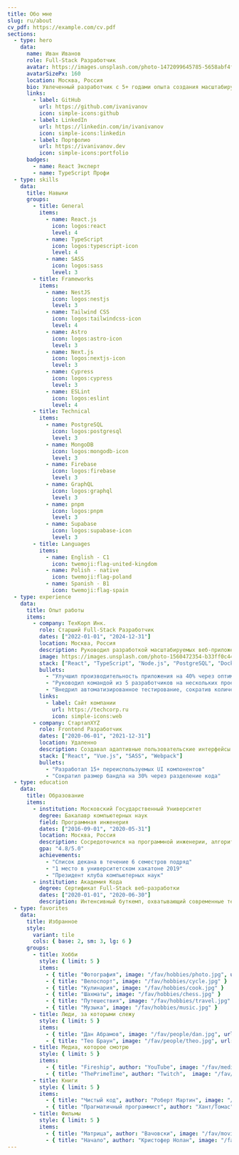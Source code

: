 ```yaml
---
title: Обо мне
slug: ru/about
cv_pdf: https://example.com/cv.pdf
sections:
  - type: hero
    data:
      name: Иван Иванов
      role: Full-Stack Разработчик
      avatar: https://images.unsplash.com/photo-1472099645785-5658abf4ff4e?w=150&h=150&fit=crop&crop=face
      avatarSizePx: 160
      location: Москва, Россия
      bio: Увлеченный разработчик с 5+ годами опыта создания масштабируемых веб-приложений. Люблю работать с современными технологиями и создавать удобные интерфейсы.
      links:
        - label: GitHub
          url: https://github.com/ivanivanov
          icon: simple-icons:github
        - label: LinkedIn
          url: https://linkedin.com/in/ivanivanov
          icon: simple-icons:linkedin
        - label: Портфолио
          url: https://ivanivanov.dev
          icon: simple-icons:portfolio
      badges:
        - name: React Эксперт
        - name: TypeScript Профи
  - type: skills
    data:
      title: Навыки
      groups:
        - title: General
          items:
            - name: React.js
              icon: logos:react
              level: 4
            - name: TypeScript
              icon: logos:typescript-icon
              level: 4
            - name: SASS
              icon: logos:sass
              level: 3
        - title: Frameworks
          items:
            - name: NestJS
              icon: logos:nestjs
              level: 3
            - name: Tailwind CSS
              icon: logos:tailwindcss-icon
              level: 4
            - name: Astro
              icon: logos:astro-icon
              level: 3
            - name: Next.js
              icon: logos:nextjs-icon
              level: 3
            - name: Cypress
              icon: logos:cypress
              level: 3
            - name: ESLint
              icon: logos:eslint
              level: 4
        - title: Technical
          items:
            - name: PostgreSQL
              icon: logos:postgresql
              level: 3
            - name: MongoDB
              icon: logos:mongodb-icon
              level: 3
            - name: Firebase
              icon: logos:firebase
              level: 3
            - name: GraphQL
              icon: logos:graphql
              level: 3
            - name: pnpm
              icon: logos:pnpm
              level: 3
            - name: Supabase
              icon: logos:supabase-icon
              level: 3
        - title: Languages
          items:
            - name: English - C1
              icon: twemoji:flag-united-kingdom
            - name: Polish - native
              icon: twemoji:flag-poland
            - name: Spanish - B1
              icon: twemoji:flag-spain
  - type: experience
    data:
      title: Опыт работы
      items:
        - company: ТехКорп Инк.
          role: Старший Full-Stack Разработчик
          dates: ["2022-01-01", "2024-12-31"]
          location: Москва, Россия
          description: Руководил разработкой масштабируемых веб-приложений с использованием React, Node.js и PostgreSQL. Наставлял младших разработчиков и внедрял CI/CD пайплайны.
          image: https://images.unsplash.com/photo-1560472354-b33ff0c44a43?w=100&h=100&fit=crop
          stack: ["React", "TypeScript", "Node.js", "PostgreSQL", "Docker"]
          bullets:
            - "Улучшил производительность приложения на 40% через оптимизацию кода"
            - "Руководил командой из 5 разработчиков на нескольких проектах"
            - "Внедрил автоматизированное тестирование, сократив количество багов на 60%"
          links:
            - label: Сайт компании
              url: https://techcorp.ru
              icon: simple-icons:web
        - company: СтартапXYZ
          role: Frontend Разработчик
          dates: ["2020-06-01", "2021-12-31"]
          location: Удаленно
          description: Создавал адаптивные пользовательские интерфейсы и сотрудничал с командой дизайнеров для создания увлекательного пользовательского опыта.
          stack: ["React", "Vue.js", "SASS", "Webpack"]
          bullets:
            - "Разработал 15+ переиспользуемых UI компонентов"
            - "Сократил размер бандла на 30% через разделение кода"
  - type: education
    data:
      title: Образование
      items:
        - institution: Московский Государственный Университет
          degree: Бакалавр компьютерных наук
          field: Программная инженерия
          dates: ["2016-09-01", "2020-05-31"]
          location: Москва, Россия
          description: Сосредоточился на программной инженерии, алгоритмах и структурах данных. Участвовал в множественных хакатонах и соревнованиях по программированию.
          gpa: "4.8/5.0"
          achievements:
            - "Список декана в течение 6 семестров подряд"
            - "1 место в университетском хакатоне 2019"
            - "Президент клуба компьютерных наук"
        - institution: Академия Кода
          degree: Сертификат Full-Stack веб-разработки
          dates: ["2020-01-01", "2020-06-30"]
          description: Интенсивный буткемп, охватывающий современные технологии веб-разработки и лучшие практики.
  - type: favorites
    data:
      title: Избранное
      style:
        variant: tile
        cols: { base: 2, sm: 3, lg: 6 }
      groups:
        - title: Хобби
          style: { limit: 5 }
          items:
            - { title: "Фотография", image: "/fav/hobbies/photo.jpg", url: "https://unsplash.com/@johndoe" }
            - { title: "Велоспорт", image: "/fav/hobbies/cycle.jpg" }
            - { title: "Кулинария", image: "/fav/hobbies/cook.jpg" }
            - { title: "Шахматы", image: "/fav/hobbies/chess.jpg" }
            - { title: "Путешествия", image: "/fav/hobbies/travel.jpg" }
            - { title: "Музыка", image: "/fav/hobbies/music.jpg" }
        - title: Люди, за которыми слежу
          style: { limit: 5 }
          items:
            - { title: "Дан Абрамов", image: "/fav/people/dan.jpg", url: "https://twitter.com/dan_abramov" }
            - { title: "Тео Браун", image: "/fav/people/theo.jpg", url: "https://youtube.com/@t3dotgg" }
        - title: Медиа, которое смотрю
          style: { limit: 5 }
          items:
            - { title: "Fireship", author: "YouTube", image: "/fav/media/fireship.jpg", url: "https://youtube.com/@Fireship" }
            - { title: "ThePrimeTime", author: "Twitch",  image: "/fav/media/primetime.jpg", url: "https://twitch.tv/theprimeagen" }
        - title: Книги
          style: { limit: 5 }
          items:
            - { title: "Чистый код", author: "Роберт Мартин", image: "/fav/books/cleancode.jpg", url: "https://..." }
            - { title: "Прагматичный программист", author: "Хант/Томас", image: "/fav/books/pragprog.jpg", url: "https://..." }
        - title: Фильмы
          style: { limit: 5 }
          items:
            - { title: "Матрица", author: "Вачовски", image: "/fav/movies/matrix.jpg" }
            - { title: "Начало", author: "Кристофер Нолан", image: "/fav/movies/inception.jpg" }
---
```

